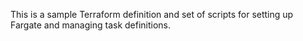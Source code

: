 This is a sample Terraform definition and set of scripts for setting up Fargate and managing task definitions.
